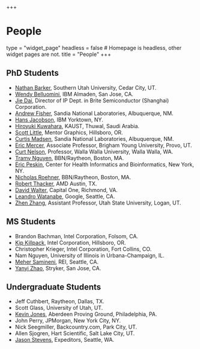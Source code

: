 +++
# People
type = "widget_page"
headless = false  # Homepage is headless, other widget pages are not.
title = "People"
+++





## PhD Students

- [Nathan Barker](http://www.suu.edu/faculty/barkern/), Southern Utah University, Cedar City, UT.
- [Wendy Belluomini](https://www.researchgate.net/profile/Wendy_Belluomini), IBM Almaden, San Jose, CA.
- [Jie Dai](http://www.async.ece.utah.edu/~jack), Director of IP Dept. in Brite Semiconductor (Shanghai) Corporation.
- [Andrew Fisher](http://www.async.ece.utah.edu/~andrewf), Sandia National Laboratories, Albuquerque, NM.
- [Hans Jacobson](http://www.cs.utah.edu/~hans), IBM Yorktown, NY.
- [Hiroyuki Kuwahara](https://sfb.kaust.edu.sa/Pages/Kuwahara.aspx), KAUST, Thuwal, Saudi Arabia.
- [Scott Little](http://www.async.ece.utah.edu/~little), Mentor Graphics, Hillsboro, OR.
- [Curtis Madsen](http://homepages.cs.ncl.ac.uk/curtis.madsen/), Sandia National Laboratories, Albuquerque, NM.
- [Eric Mercer](http://faculty.cs.byu.edu/~egm/), Associate Professor, Brigham Young University, Provo, UT.
- [Curt Nelson](http://people.wallawalla.edu/~curt.nelson/), Professor, Walla Walla University, Walla Walla, WA.
- [Tramy Nguyen](https://tramyn.github.io), BBN/Raytheon, Boston, MA.
- [Eric Peskin](http://www.med.nyu.edu/chibi/about-us/faculty/eric-r-peskin-phd), Center for Health Informatics and Bioinformatics, New York, NY.
- [Nicholas Roehner](http://www.async.ece.utah.edu/~nroehner), BBN/Raytheon, Boston, MA.
- [Robert Thacker](http://www.cs.utah.edu/~thacker), AMD Austin, TX.
- [David Walter](https://www.linkedin.com/in/dwalter), Capital One, Richmond, VA.
- [Leandro Watanabe](https://www.async.ece.utah.edu/~watanabe), Google, Seattle, CA.
- [Zhen Zhang](https://www.researchgate.net/profile/Zhen_Zhang66), Assistant Professor, Utah State University, Logan, UT.


## MS Students

- Brandon Bachman, Intel Corporation, Folsom, CA.
- [Kip Killpack](http://www.async.ece.utah.edu/~killpack), Intel Corporation, Hillsboro, OR.
- Christopher Krieger, Intel Corporation, Fort Collins, CO.
- Nam Nguyen, University of Illinois in Urbana-Champaign, IL.
- [Meher Samineni](https://mehersam.github.io/Meher-Samineni/), REI, Seattle, CA.
- [Yanyi Zhao](http://www.async.ece.utah.edu/~yzhao), Stryker, San Jose, CA.

## Undergraduate Students

- Jeff Cuthbert, Raytheon, Dallas, TX.
- Scott Glass, University of Utah, UT.
- [Kevin Jones](http://www.async.ece.utah.edu/~kjones), Aberdeen Proving Ground, Philadelphia, PA.
- John Perry, JPMorgan, New York City, NY.
- Nick Seegmiller, Backcountry.com, Park City, UT.
- Allen Sjogren, Hart Scientific, Salt Lake City, UT.
- [Jason Stevens](http://www.async.ece.utah.edu/~jstev), Expeditors, Seattle, WA.